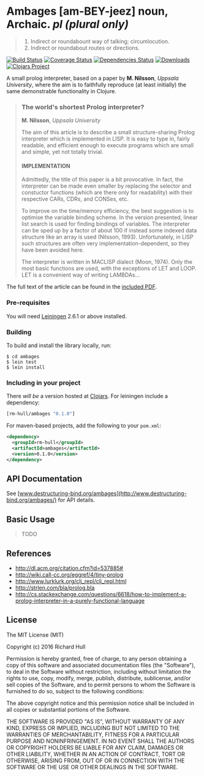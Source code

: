 # Ambages [am-BEY-jeez] noun, Archaic. _pl (plural only)_

> 1. Indirect or roundabount way of talking; circumlocution.
> 2. Indirect or roundabout routes or directions.

[![Build Status](https://travis-ci.org/rm-hull/ambages.svg?branch=master)](http://travis-ci.org/rm-hull/ambages) [![Coverage Status](https://coveralls.io/repos/rm-hull/ambages/badge.svg?branch=master)](https://coveralls.io/r/rm-hull/ambages?branch=master) [![Dependencies Status](https://jarkeeper.com/rm-hull/ambages/status.svg)](https://jarkeeper.com/rm-hull/ambages) [![Downloads](https://jarkeeper.com/rm-hull/ambages/downloads.svg)](https://jarkeeper.com/rm-hull/ambages) [![Clojars Project](https://img.shields.io/clojars/v/rm-hull/ambages.svg)](https://clojars.org/rm-hull/ambages)

A small prolog interpreter, based on a paper by **M. Nilsson**, _Uppsala University_,
where the aim is to faithfully reproduce (at least initially) the same demonstrable
functionality in Clojure.

> ### The world's shortest Prolog interpreter?
> **M. Nilsson**, _Uppsala University_
>
> The aim of this article is to describe a small structure-sharing Prolog interpreter
> which is implemented in LISP. It is easy to type in, fairly readable, and efficient
> enough to execute programs which are small and simple, yet not totally trivial.
>
> #### IMPLEMENTATION
> Admittedly, the title of this paper is a bit provocative. In fact, the interpreter
> can be made even smaller by replacing the selector and constuctor functions
> (which are there only for readability) with their respective CARs, CDRs, and
> CONSes, etc.
>
> To improve on the time/memory efficiency, the best suggestion is to optimise
> the variable binding scheme. In the version presented, linear list search is used
> for finding bindings of variables. The interpreter can be sped up by a factor of
> about 100 if instead some indexed data structure like an array is used (Nilsson,
> 1993). Unfortunately, in LISP such structures are often very implementation-dependent,
> so they have been avoided here.
>
> The interpreter is written in MACLISP dialect (Moon, 1974). Only the most basic
> functions are used, with the exceptions of LET and LOOP. LET is a convenient
> way of writing LAMBDAs...

The full text of the article can be found in the [included PDF](https://github.com/rm-hull/ambages/blob/master/doc/twspi.pdf).

### Pre-requisites

You will need [Leiningen](https://github.com/technomancy/leiningen) 2.6.1 or above installed.

### Building

To build and install the library locally, run:

    $ cd ambages
    $ lein test
    $ lein install

### Including in your project

There _will be_ a version hosted at [Clojars](https://clojars.org/rm-hull/ambages).
For leiningen include a dependency:

```clojure
[rm-hull/ambages "0.1.0"]
```

For maven-based projects, add the following to your `pom.xml`:

```xml
<dependency>
  <groupId>rm-hull</groupId>
  <artifactId>ambages</artifactId>
  <version>0.1.0</version>
</dependency>
```

## API Documentation

See [www.destructuring-bind.org/ambages](http://www.destructuring-bind.org/ambages/) for API details.

## Basic Usage

> TODO

## References

* http://dl.acm.org/citation.cfm?id=537885#
* http://wiki.call-cc.org/eggref/4/tiny-prolog
* http://www.lurklurk.org/clj_repl/clj_repl.html
* http://strlen.com/bla/prolog.bla
* http://cs.stackexchange.com/questions/6618/how-to-implement-a-prolog-interpreter-in-a-purely-functional-language

## License

The MIT License (MIT)

Copyright (c) 2016 Richard Hull

Permission is hereby granted, free of charge, to any person obtaining a copy of
this software and associated documentation files (the "Software"), to deal in
the Software without restriction, including without limitation the rights to
use, copy, modify, merge, publish, distribute, sublicense, and/or sell copies of
the Software, and to permit persons to whom the Software is furnished to do so,
subject to the following conditions:

The above copyright notice and this permission notice shall be included in all
copies or substantial portions of the Software.

THE SOFTWARE IS PROVIDED "AS IS", WITHOUT WARRANTY OF ANY KIND, EXPRESS OR
IMPLIED, INCLUDING BUT NOT LIMITED TO THE WARRANTIES OF MERCHANTABILITY, FITNESS
FOR A PARTICULAR PURPOSE AND NONINFRINGEMENT. IN NO EVENT SHALL THE AUTHORS OR
COPYRIGHT HOLDERS BE LIABLE FOR ANY CLAIM, DAMAGES OR OTHER LIABILITY, WHETHER
IN AN ACTION OF CONTRACT, TORT OR OTHERWISE, ARISING FROM, OUT OF OR IN
CONNECTION WITH THE SOFTWARE OR THE USE OR OTHER DEALINGS IN THE SOFTWARE.
